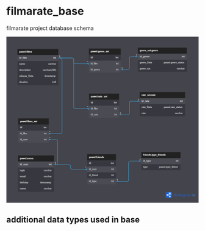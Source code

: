 # filmarate_base
filmarate project database schema

<picture>
  <source media="(prefers-color-scheme: dark)" srcset="https://github.com/Pawel070/filmarate_base/blob/26338744065d38f187ae6c1ff92725aeaa349933/Filmarate_dark.png">
  <source media="(prefers-color-scheme: light)" srcset="https://github.com/Pawel070/filmarate_base/blob/67fe623dd959771fccace54e922b89ebb0d31ee4/Filmarate_light.png">
  <img alt="Filmarate project database schema" src="https://github.com/Pawel070/filmarate_base/blob/eb937f2ce7e967a10b9c7db34a2471fed5c6edfb/Filmarate.png">
</picture>


## additional data types used in base

<!-- Enum pawel.genre_status {               -->
<!-- COMEDY                                  -->
<!-- DRAMA                                   -->
<!-- CARTOON                                 -->
<!-- TRILLER                                 -->
<!-- DOCUMENTARY                             -->
<!-- HITMAN                                  -->
<!-- }                                       -->

<!-- Enum pawel.rate_status {                -->
<!-- G                                       -->
<!-- PG                                      -->
<!-- PG14                                    -->
<!-- R                                       -->
<!-- NC17                                    -->
<!-- }                                       -->

<!-- Enum ecommerce.products_status {        -->
<!-- out_of_stock                            -->
<!-- in_stock                                -->
<!-- running_low [note: "less than 20"]      -->
<!-- }                                       -->

